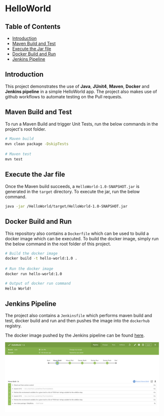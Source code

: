 # HelloWorld

## Table of Contents

- [Introduction](#Introdcution)
- [Maven Build and Test](#maven-build-and-test)
- [Execute the Jar file](#execute-the-jar-file)
- [Docker Build and Run](#docker-build-and-run)
- [Jenkins Pipeline](#jenkins-pipeline)

## Introduction

This project demonstrates the use of **Java**, **JUnit4**, **Maven**, **Docker** and **Jenkins pipeline** in a simple HelloWorld app. 
The project also makes use of github workflows to automate testing on the Pull requests. 

## Maven Build and Test

To run a Maven Build and trigger Unit Tests, run the below commands in the project's root folder.

```bash
# Maven build
mvn clean package -DskipTests

# Maven test
mvn test
```

## Execute the Jar file

Once the Maven build succeeds, a `HelloWorld-1.0-SNAPSHOT.jar` is generated in the `target` directory.
To execute the jar, run the below command.

```bash
java -jar /HelloWorld/target/HelloWorld-1.0-SNAPSHOT.jar
```

## Docker Build and Run

This repository also contains a `Dockerfile` which can be used to build a docker image which can be executed.
To build the docker image, simply run the below command in the root folder of this project.

```bash
# Build the docker image
docker build -t hello-world:1.0 .

# Run the docker image
docker run hello-world:1.0
```

```bash
# Output of docker run command
Hello World!
```

## Jenkins Pipeline

The project also contains a `Jenkinsfile` which performs maven build and test, docker build and run and then pushes the image into the `dockerhub` registry.

The docker image pushed by the Jenkins pipeline can be found [here](https://hub.docker.com/repository/docker/nanayak/hello-world/general).

![image](./images/Jenkins-pipeline.png)